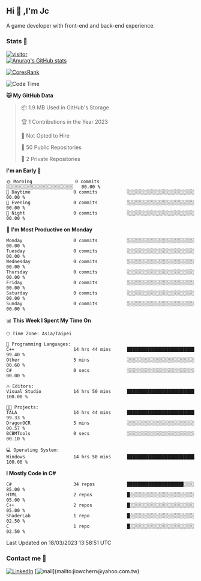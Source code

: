 ## Hi 👋 ,I'm Jc  

A game developer with front-end and back-end experience.  

### Stats  📝
[![visitor](https://visitor-badge.glitch.me/badge?page_id=jiowchern.jiowchern&style=flat-square&color=0088cc)](https://visitor-badge.glitch.me/badge?page_id=jiowchern.jiowchern&style=flat-square&color=0088cc)  
[![Anurag's GitHub stats](https://github-readme-stats.vercel.app/api?username=jiowchern&count_private=true&&show_icons=true)](https://github.com/anuraghazra/github-readme-stats)  
<!-- [![trophy](https://github-profile-trophy.vercel.app/?username=jiowchern)](https://github.com/ryo-ma/github-profile-trophy)   -->
[![CoresRank](https://cr-ss-service.azurewebsites.net/api/ScreenShot?widget=summary&username=jiowchern)](https://cr-ss-service.azurewebsites.net/api/ScreenShot?widget=summary&username=jiowchern)


<!--START_SECTION:waka-->
![Code Time](http://img.shields.io/badge/Code%20Time-994%20hrs%2034%20mins-blue)

**🐱 My GitHub Data** 

> 📦 1.9 MB Used in GitHub's Storage 
 > 
> 🏆 1 Contributions in the Year 2023
 > 
> 🚫 Not Opted to Hire
 > 
> 📜 50 Public Repositories 
 > 
> 🔑 2 Private Repositories 
 > 
**I'm an Early 🐤** 

```text
🌞 Morning                0 commits           ░░░░░░░░░░░░░░░░░░░░░░░░░   00.00 % 
🌆 Daytime                0 commits           ░░░░░░░░░░░░░░░░░░░░░░░░░   00.00 % 
🌃 Evening                0 commits           ░░░░░░░░░░░░░░░░░░░░░░░░░   00.00 % 
🌙 Night                  0 commits           ░░░░░░░░░░░░░░░░░░░░░░░░░   00.00 % 
```
📅 **I'm Most Productive on Monday** 

```text
Monday                   0 commits           ░░░░░░░░░░░░░░░░░░░░░░░░░   00.00 % 
Tuesday                  0 commits           ░░░░░░░░░░░░░░░░░░░░░░░░░   00.00 % 
Wednesday                0 commits           ░░░░░░░░░░░░░░░░░░░░░░░░░   00.00 % 
Thursday                 0 commits           ░░░░░░░░░░░░░░░░░░░░░░░░░   00.00 % 
Friday                   0 commits           ░░░░░░░░░░░░░░░░░░░░░░░░░   00.00 % 
Saturday                 0 commits           ░░░░░░░░░░░░░░░░░░░░░░░░░   00.00 % 
Sunday                   0 commits           ░░░░░░░░░░░░░░░░░░░░░░░░░   00.00 % 
```


📊 **This Week I Spent My Time On** 

```text
🕑︎ Time Zone: Asia/Taipei

💬 Programming Languages: 
C++                      14 hrs 44 mins      █████████████████████████   99.40 % 
Other                    5 mins              ░░░░░░░░░░░░░░░░░░░░░░░░░   00.60 % 
C#                       0 secs              ░░░░░░░░░░░░░░░░░░░░░░░░░   00.00 % 

🔥 Editors: 
Visual Studio            14 hrs 50 mins      █████████████████████████   100.00 % 

🐱‍💻 Projects: 
TALA                     14 hrs 44 mins      █████████████████████████   99.33 % 
DragonOCR                5 mins              ░░░░░░░░░░░░░░░░░░░░░░░░░   00.57 % 
BCBMTools                0 secs              ░░░░░░░░░░░░░░░░░░░░░░░░░   00.10 % 

💻 Operating System: 
Windows                  14 hrs 50 mins      █████████████████████████   100.00 % 
```

**I Mostly Code in C#** 

```text
C#                       34 repos            █████████████████████░░░░   85.00 % 
HTML                     2 repos             █░░░░░░░░░░░░░░░░░░░░░░░░   05.00 % 
C++                      2 repos             █░░░░░░░░░░░░░░░░░░░░░░░░   05.00 % 
ShaderLab                1 repo              █░░░░░░░░░░░░░░░░░░░░░░░░   02.50 % 
C                        1 repo              █░░░░░░░░░░░░░░░░░░░░░░░░   02.50 % 
```




 Last Updated on 18/03/2023 13:58:51 UTC
<!--END_SECTION:waka-->



### Contact me 💬
[![LinkedIn](https://img.shields.io/badge/-JiowchernChen-0077B5?style==flat-square&logo=LinkedIn&logoColor=white)](https://www.linkedin.com/in/jiowchern-chen-4aaa90b7/) [![mail](https://img.shields.io/badge/-jiowchern%40yahoo.com.tw-blueviolet?style=flat-square&logo=yahoo!)](mailto:jiowchern@yahoo.com.tw)    

<!-- [![Linkedin Badge](https://img.shields.io/badge/-LinkedIn-blue?style=flat-square&logo=Linkedin&logoColor=white&link=https://www.linkedin.com/in/jiowchern-chen-4aaa90b7/)](https://www.linkedin.com/in/jiowchern-chen-4aaa90b7/) -->


<!--
**jiowchern/jiowchern** is a ✨ _special_ ✨ repository because its `README.md` (this file) appears on your GitHub profile.

Here are some ideas to get you started:

- 🔭 I’m currently working on ...
- 🌱 I’m currently learning ...
- 👯 I’m looking to collaborate on ...
- 🤔 I’m looking for help with ...
- 💬 Ask me about ...
- 📫 How to reach me: ...
- 😄 Pronouns: ...
- ⚡ Fun fact: ...
-->
